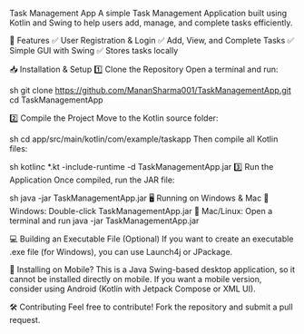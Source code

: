 Task Management App
A simple Task Management Application built using Kotlin and Swing to help users add, manage, and complete tasks efficiently.

🚀 Features
✅ User Registration & Login
✅ Add, View, and Complete Tasks
✅ Simple GUI with Swing
✅ Stores tasks locally

📥 Installation & Setup
1️⃣ Clone the Repository
Open a terminal and run:

sh
git clone https://github.com/MananSharma001/TaskManagementApp.git
cd TaskManagementApp

2️⃣ Compile the Project
Move to the Kotlin source folder:

sh
cd app/src/main/kotlin/com/example/taskapp
Then compile all Kotlin files:

sh
kotlinc *.kt -include-runtime -d TaskManagementApp.jar
3️⃣ Run the Application
Once compiled, run the JAR file:

sh
java -jar TaskManagementApp.jar
🖥️ Running on Windows & Mac
🔹 Windows: Double-click TaskManagementApp.jar
🔹 Mac/Linux: Open a terminal and run java -jar TaskManagementApp.jar

💻 Building an Executable File (Optional)
If you want to create an executable .exe file (for Windows), you can use Launch4j or JPackage.

📱 Installing on Mobile?
This is a Java Swing-based desktop application, so it cannot be installed directly on mobile. If you want a mobile version, consider using Android (Kotlin with Jetpack Compose or XML UI).

🛠 Contributing
Feel free to contribute! Fork the repository and submit a pull request.

